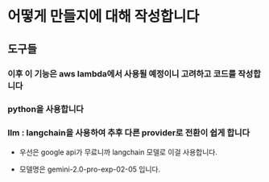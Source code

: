 # 어떻게 만들지에 대해 작성합니다

## 도구들

### 이후 이 기능은 aws lambda에서 사용될 예정이니 고려하고 코드를 작성합니다

### python을 사용합니다

### llm : langchain을 사용하여 추후 다른 provider로 전환이 쉽게 합니다

- 우선은 google api가 무료니까 langchain 모델로 이걸 사용합니다.

- 모델명은 gemini-2.0-pro-exp-02-05 입니다.
